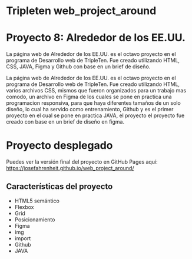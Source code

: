 # Tripleten web_project_around

# Proyecto 8: Alrededor de los EE.UU.

La página web de Alrededor de los EE.UU. es el octavo proyecto en el programa de Desarrollo web de TripleTen. Fue creado utilizando HTML, CSS, JAVA, Figma y Github con base en un brief de diseño.

La página web de Alrededor de los EE.UU. es el octavo proyecto en el programa de Desarrollo web de TripleTen. Fue creado utilizando HTML, varios archivos CSS, mismos que fueron organizados para un trabajo mas comodo, un archivo en Figma de los cuales se pone en practica una programacion responsiva, para que haya diferentes tamaños de un solo diseño, lo cual ha servido como entrenamiento, Github y es el primer proyecto en el cual se pone en practica JAVA, el proyecto el proyecto fue creado con base en un brief de diseño en figma.

# Proyecto desplegado

Puedes ver la versión final del proyecto en GitHub Pages aquí:
https://josefahrenheit.github.io/web_project_around/

## Características del proyecto

- HTML5 semántico
- Flexbox
- Grid
- Posicionamiento
- Figma
- img
- import
- Github
- JAVA
